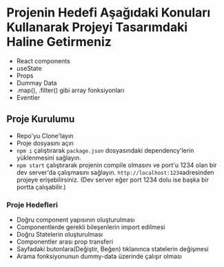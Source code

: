 # Projenin Hedefi Aşağıdaki Konuları Kullanarak Projeyi Tasarımdaki Haline Getirmeniz

- React components
- useState
- Props
- Dummay Data
- .map(), .filter() gibi array fonksiyonları
- Eventler

## Proje Kurulumu

- Repo'yu Clone'layın
- Proje dosyasını açın
- `npm i` çalıştırarak `package.json` dosyasındaki dependency'lerin yüklenmesini sağlayın.
- `npm start` çalıştırarak projenin compile olmasını ve port'u 1234 olan bir dev server'da çalışmasını sağlayın. `http://localhost:1234`adresinden projeye erişebilirsiniz. (Dev server eğer port 1234 dolu ise başka bir portta çalışabilir.)

### Proje Hedefleri

- Doğru component yapısının oluşturulması
- Componentlerde gerekli bileşenlerin import edilmesi
- Doğru Statelerin oluşturulması
- Componentler arası prop transferi
- Sayfadaki butonlara(Değiştir, Beğen) tıklanınca statelerin değişmesi
- Arama fonksiyonunun dummy-data üzerinde çalışır olması






